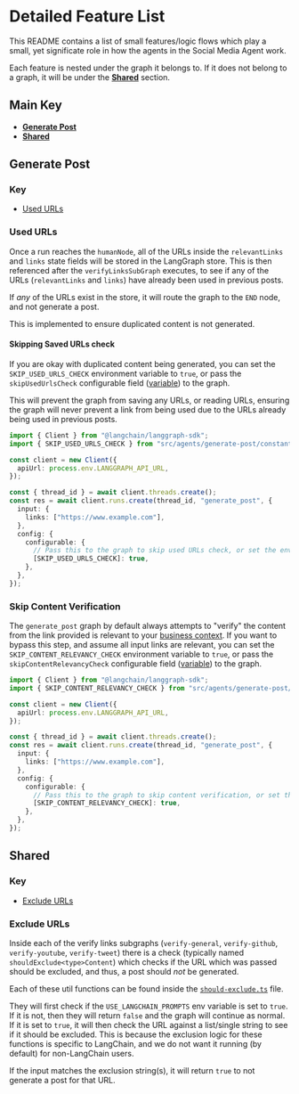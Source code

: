 # Detailed Feature List

This README contains a list of small features/logic flows which play a small, yet significate role in how the agents in the Social Media Agent work.

Each feature is nested under the graph it belongs to. If it does not belong to a graph, it will be under the [**Shared**](#shared) section.

## Main Key

- [**Generate Post**](#generate-post)
- [**Shared**](#shared)

## Generate Post

### Key

- [Used URLs](#used-urls)

### Used URLs

Once a run reaches the `humanNode`, all of the URLs inside the `relevantLinks` and `links` state fields will be stored in the LangGraph store. This is then referenced after the `verifyLinksSubGraph` executes, to see if any of the URLs (`relevantLinks` and `links`) have already been used in previous posts.

If _any_ of the URLs exist in the store, it will route the graph to the `END` node, and not generate a post.

This is implemented to ensure duplicated content is not generated.

#### Skipping Saved URLs check

If you are okay with duplicated content being generated, you can set the `SKIP_USED_URLS_CHECK` environment variable to `true`, or pass the `skipUsedUrlsCheck` configurable field ([variable](src/agents/generate-post/constants.ts#L103)) to the graph.

This will prevent the graph from saving any URLs, or reading URLs, ensuring the graph will never prevent a link from being used due to the URLs already being used in previous posts.

```typescript
import { Client } from "@langchain/langgraph-sdk";
import { SKIP_USED_URLS_CHECK } from "src/agents/generate-post/constants";

const client = new Client({
  apiUrl: process.env.LANGGRAPH_API_URL,
});

const { thread_id } = await client.threads.create();
const res = await client.runs.create(thread_id, "generate_post", {
  input: {
    links: ["https://www.example.com"],
  },
  config: {
    configurable: {
      // Pass this to the graph to skip used URLs check, or set the environment variable
      [SKIP_USED_URLS_CHECK]: true,
    },
  },
});
```

### Skip Content Verification

The `generate_post` graph by default always attempts to "verify" the content from the link provided is relevant to your [business context](src/agents/generate-post/prompts/index.ts#L60). If you want to bypass this step, and assume all input links are relevant, you can set the `SKIP_CONTENT_RELEVANCY_CHECK` environment variable to `true`, or pass the `skipContentRelevancyCheck` configurable field ([variable](src/agents/generate-post/constants.ts#L101)) to the graph.

```typescript
import { Client } from "@langchain/langgraph-sdk";
import { SKIP_CONTENT_RELEVANCY_CHECK } from "src/agents/generate-post/constants";

const client = new Client({
  apiUrl: process.env.LANGGRAPH_API_URL,
});

const { thread_id } = await client.threads.create();
const res = await client.runs.create(thread_id, "generate_post", {
  input: {
    links: ["https://www.example.com"],
  },
  config: {
    configurable: {
      // Pass this to the graph to skip content verification, or set the environment variable
      [SKIP_CONTENT_RELEVANCY_CHECK]: true,
    },
  },
});
```

## Shared

### Key

- [Exclude URLs](#exclude-urls)

### Exclude URLs

Inside each of the verify links subgraphs (`verify-general`, `verify-github`, `verify-youtube`, `verify-tweet`) there is a check (typically named `shouldExclude<type>Content`) which checks if the URL which was passed should be excluded, and thus, a post should _not_ be generated.

Each of these util functions can be found inside the [`should-exclude.ts`](src/agents/should-exclude.ts) file.

They will first check if the `USE_LANGCHAIN_PROMPTS` env variable is set to `true`. If it is not, then they will return `false` and the graph will continue as normal. If it is set to `true`, it will then check the URL against a list/single string to see if it should be excluded. This is because the exclusion logic for these functions is specific to LangChain, and we do not want it running (by default) for non-LangChain users.

If the input matches the exclusion string(s), it will return `true` to not generate a post for that URL.
